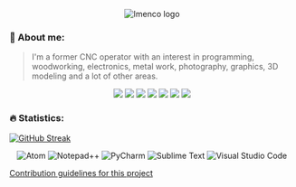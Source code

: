 <p align="center">
<img src="https://user-images.githubusercontent.com/12958670/218051332-5c1debb4-22de-44a4-a1d1-2ce46c9ac9b7.png" alt="Imenco logo">
</p>


### :scroll: About me:
> I'm a former CNC operator with an interest in programming, woodworking, electronics, metal work, photography, graphics, 3D modeling and a lot of other areas.

<p align="center">
<img src="https://img.icons8.com/color/48/null/code.png"/>
<img src="https://img.icons8.com/color/48/null/hand-plane--v1.png"/>
<img src="https://img.icons8.com/color/48/null/electronics.png"/>
<img src="https://img.icons8.com/color/48/null/metal.png"/>
<img src="https://img.icons8.com/color/48/null/slr-large-lens.png"/>
<img src="https://img.icons8.com/color/48/null/design--v1.png"/>
<img src="https://img.icons8.com/color/48/null/3d-select--v1.png"/>
</p>


### :fire: Statistics:
[![GitHub Streak](https://github-readme-streak-stats.herokuapp.com?user=rune-osnes&theme=black-ice)](https://git.io/streak-stats)


<p align="center">
<img alt="Atom" src="https://img.shields.io/badge/Atom-%2366595C.svg?style=for-the-badge&logo=atom&logoColor=white"/>
<img alt="Notepad++" src="https://img.shields.io/badge/Notepad++-90E59A.svg?style=for-the-badge&logo=notepad%2b%2b&logoColor=black"/>
<img alt="PyCharm" src="https://img.shields.io/badge/pycharm-143?style=for-the-badge&logo=pycharm&logoColor=black&color=black&labelColor=green"/>
<img alt="Sublime Text" src="https://img.shields.io/badge/sublime_text-%23575757.svg?style=for-the-badge&logo=sublime-text&logoColor=important"/>
<img alt="Visual Studio Code" src="https://img.shields.io/badge/Visual%20Studio%20Code-0078d7.svg?style=for-the-badge&logo=visual-studio-code&logoColor=white"/>
</p>

[Contribution guidelines for this project](Icons/blender.svg)
